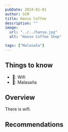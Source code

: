 ```yaml
---
pubDate: 2024-01-01
author: SCM
title: Hanso Coffee
description: ""
image:
  url: "../../hanso.jpg"
  alt: "Hanso Coffee Shop"

tags: ["Malasaña"]
---
```

## Things to know

- 📡: Wifi
- 🚆: Malasaña

## Overview

There is wifi.

## Recommendations